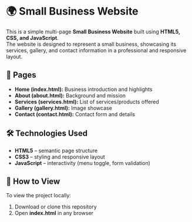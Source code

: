 # 🌍 Small Business Website

This is a simple multi-page **Small Business Website** built using **HTML5, CSS, and JavaScript**.  
The website is designed to represent a small business, showcasing its services, gallery, and contact information in a professional and responsive layout.  

## 📑 Pages
- **Home (index.html):** Business introduction and highlights  
- **About (about.html):** Background and mission  
- **Services (services.html):** List of services/products offered  
- **Gallery (gallery.html):** Image showcase  
- **Contact (contact.html):** Contact form and details  

## 🛠️ Technologies Used
- **HTML5** – semantic page structure  
- **CSS3** – styling and responsive layout  
- **JavaScript** – interactivity (menu toggle, form validation)  

## 📂 How to View
To view the project locally:  
1. Download or clone this repository  
2. Open **index.html** in any browser  
